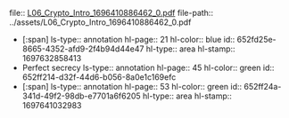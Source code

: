 file:: [L06_Crypto_Intro_1696410886462_0.pdf](../assets/L06_Crypto_Intro_1696410886462_0.pdf)
file-path:: ../assets/L06_Crypto_Intro_1696410886462_0.pdf

- [:span]
  ls-type:: annotation
  hl-page:: 21
  hl-color:: blue
  id:: 652fd25e-8665-4352-afd9-2f4b94d44e47
  hl-type:: area
  hl-stamp:: 1697632858413
- Perfect secrecy
  ls-type:: annotation
  hl-page:: 45
  hl-color:: green
  id:: 652ff214-d32f-44d6-b056-8a0e1c169efc
- [:span]
  ls-type:: annotation
  hl-page:: 53
  hl-color:: green
  id:: 652ff24a-341d-49f2-98db-e7701a6f6205
  hl-type:: area
  hl-stamp:: 1697641032983